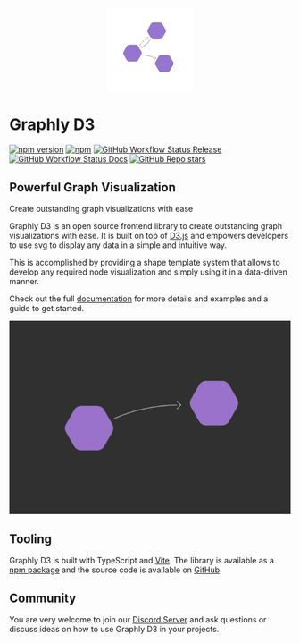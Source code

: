 <p align="center">
  <img src="./assets/graphly-d3-icon.png" width="30%">
</p>

# Graphly D3

[![npm version](https://badge.fury.io/js/%40livereader%2Fgraphly-d3.svg)](https://www.npmjs.com/package/@livereader/graphly-d3)
[![npm](https://img.shields.io/npm/dm/@livereader/graphly-d3)](https://www.npmjs.com/package/@livereader/graphly-d3)
[![GitHub Workflow Status Release](https://img.shields.io/github/actions/workflow/status/livereader/graphly-d3/release.yml?branch=main)](https://www.npmjs.com/package/@livereader/graphly-d3)
[![GitHub Workflow Status Docs](https://img.shields.io/github/actions/workflow/status/livereader/graphly-d3/deploy-docs.yml?branch=main&label=docs)](https://docs.graphly.dev)
[![GitHub Repo stars](https://img.shields.io/github/stars/LiveReader/graphly-d3)](https://github.com/LiveReader/graphly-d3)

## Powerful Graph Visualization

Create outstanding graph visualizations with ease

Graphly D3 is an open source frontend library to create outstanding graph visualizations with ease.
It is built on top of [D3.js](https://d3js.org/) and empowers developers to use svg to display any data in a simple and intuitive way.

This is accomplished by providing a shape template system that allows to develop any required node visualization and simply using it in a data-driven manner.

Check out the full [documentation](https://docs.graphly.dev) for more details and examples and a guide to get started.

![](./assets/graphly-d3-preview-dark.png)

## Tooling

Graphly D3 is built with TypeScript and [Vite](https://vitejs.dev).
The library is available as a [npm package](https://www.npmjs.com/package/@livereader/graphly-d3) and the source code is available on [GitHub](https://github.com/livereader/graphly-d3)

## Community

You are very welcome to join our [Discord Server](https://discord.gg/NdtkFFRuXa) and ask questions or discuss ideas on how to use Graphly D3 in your projects.
